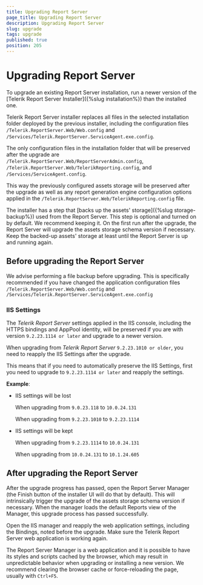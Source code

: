 ```yaml
---
title: Upgrading Report Server
page_title: Upgrading Report Server
description: Upgrading Report Server
slug: upgrade
tags: upgrade
published: true
position: 205
---
```


# Upgrading Report Server

To upgrade an existing Report Server installation, run a newer version of the [Telerik Report Server Installer]({%slug installation%}) than the installed one.

Telerik Report Server installer replaces all files in the selected installation folder deployed by the previous installer, including the configuration files `/Telerik.ReportServer.Web/Web.config` and `/Services/Telerik.ReportServer.ServiceAgent.exe.config`.

The only configuration files in the installation folder that will be preserved after the upgrade are `/Telerik.ReportServer.Web/ReportServerAdmin.config`, `/Telerik.ReportServer.Web/TelerikReporting.config`, and `/Services/ServiceAgent.config`.

This way the previously configured assets storage will be preserved after the upgrade as well as any report generation engine configuration options applied in the `/Telerik.ReportServer.Web/TelerikReporting.config` file.

The installer has a step that [backs up the assets' storage]({%slug storage-backup%}) used from the Report Server. This step is optional and turned on by default. We recommend keeping it. On the first run after the upgrade, the Report Server will upgrade the assets storage schema version if necessary. Keep the backed-up assets' storage at least until the Report Server is up and running again.

## Before upgrading the Report Server

We advise performing a file backup before upgrading. This is specifically recommended if you have changed the application configuration files `/Telerik.ReportServer.Web/Web.config` and `/Services/Telerik.ReportServer.ServiceAgent.exe.config`

### IIS Settings

The _Telerik Report Server_ settings applied in the IIS console, including the HTTPS bindings and AppPool identity, will be preserved if you are with version `9.2.23.1114 or later` and upgrade to a newer version.

When upgrading from _Telerik Report Server_ `9.2.23.1010 or older`, you need to reapply the IIS Settings after the upgrade.

This means that if you need to automatically preserve the IIS Settings, first you need to upgrade to `9.2.23.1114 or later` and reapply the settings.

__Example__:

* IIS settings will be lost

	When upgrading from `9.0.23.118` to `10.0.24.131`
	
	When upgrading from `9.2.23.1010` to `9.2.23.1114`

* IIS settings will be kept

	When upgrading from `9.2.23.1114` to `10.0.24.131`
	
	When upgrading from `10.0.24.131` to `10.1.24.605`

## After upgrading the Report Server

After the upgrade progress has passed, open the Report Server Manager (the Finish button of the installer UI will do that by default). This will intrinsically trigger the upgrade of the assets storage schema version if necessary. When the manager loads the default Reports view of the Manager, this upgrade process has passed successfully.

Open the IIS manager and reapply the web application settings, including the Bindings, noted before the upgrade. Make sure the Telerik Report Server web application is working again.

The Report Server Manager is a web application and it is possible to have its styles and scripts cached by the browser, which may result in unpredictable behavior when upgrading or installing a new version. We recommend clearing the browser cache or force-reloading the page, usually with `Ctrl+F5`.
